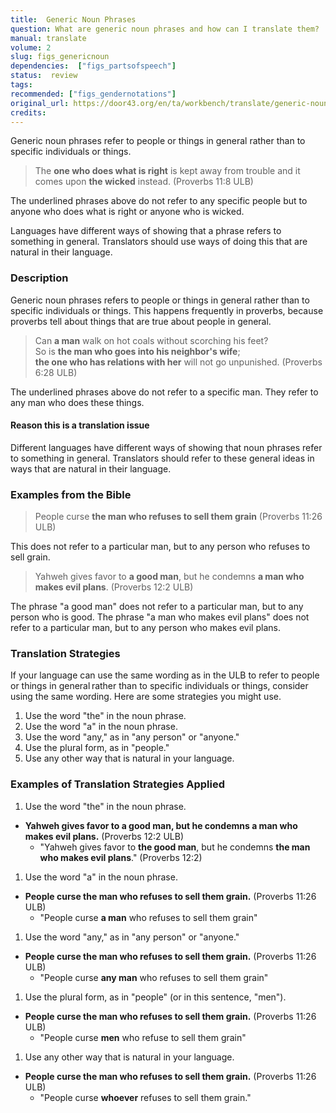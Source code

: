 ```yaml
---
title:  Generic Noun Phrases
question: What are generic noun phrases and how can I translate them? 
manual: translate
volume: 2
slug: figs_genericnoun
dependencies:  ["figs_partsofspeech"]
status:  review
tags: 
recommended: ["figs_gendernotations"]
original_url: https://door43.org/en/ta/workbench/translate/generic-noun-phrases
credits: 
---
```

Generic noun phrases refer to people or things in general rather than to specific individuals or things. 
>The __one who does what is right__ is kept away from trouble and it comes upon __the wicked__ instead. (Proverbs 11:8 ULB)

The underlined phrases above do not refer to any specific people but to anyone who does what is right or anyone who is wicked. 

Languages have different ways of showing that a phrase refers to something in general. Translators should use ways of doing this that are natural in their language. 

### Description

Generic noun phrases refers to people or things in general rather than to specific individuals or things. This happens frequently in proverbs, because proverbs tell about things that are true about people in general. 

>Can __a man__ walk on hot coals without scorching his feet?  
>So is __the man who goes into his neighbor's wife__;  
>__the one who has relations with her__ will not go unpunished. (Proverbs 6:28 ULB)

The underlined phrases above do not refer to a specific man. They refer to any man who does these things. 

#### Reason this is a translation issue

Different languages have different ways of showing that noun phrases refer to something in general. Translators should refer to these general ideas in ways that are natural in their language. 

### Examples from the Bible

>People curse __the man who refuses to sell them grain__ (Proverbs 11:26 ULB)

This does not refer to a particular man, but to any person who refuses to sell grain. 
>Yahweh gives favor to __a good man__, but he condemns __a man who makes evil plans__. (Proverbs 12:2 ULB)

The phrase "a good man" does not refer to a particular man, but to any person who is good. The phrase "a man who makes evil plans" does not refer to a particular man, but to any person who makes evil plans. 

### Translation Strategies

If your language can use the same wording as in the ULB to refer to people or things in general rather than to specific individuals or things, consider using the same wording. Here are some strategies you might use.

  1. Use the word "the" in the noun phrase. 
  1. Use the word "a" in the noun phrase. 
  1. Use the word "any," as in "any person" or "anyone." 
  1. Use the plural form, as in "people." 
  1. Use any other way that is natural in your language.  

### Examples of Translation Strategies Applied

1. Use the word "the" in the noun phrase.
  * **Yahweh gives favor to __a good man__, but he condemns __a man who makes evil plans__.** (Proverbs 12:2 ULB)
      * "Yahweh gives favor to __the good man__, but he condemns __the man who makes evil plans__." (Proverbs 12:2) 

1. Use the word "a" in the noun phrase.
  * **People curse __the man__ who refuses to sell them grain.** (Proverbs 11:26 ULB)
      * "People curse __a man__ who refuses to sell them grain" 

1. Use the word "any," as in "any person" or "anyone." 
  * **People curse __the man__ who refuses to sell them grain.** (Proverbs 11:26 ULB)
      * "People curse __any man__ who refuses to sell them grain" 

1. Use the plural form, as in "people" (or in this sentence, "men"). 
  * **People curse __the man__ who refuses to sell them grain.** (Proverbs 11:26 ULB)
      * "People curse __men__ who refuse to sell them grain" 

1. Use any other way that is natural in your language.  
  * **People curse __the man__ who refuses to sell them grain.** (Proverbs 11:26 ULB)
      * "People curse __whoever__ refuses to sell them grain."
